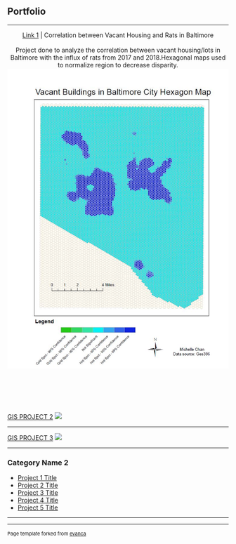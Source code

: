 ## Portfolio
---
<p align="center">
   <a href="pdf/lab5part1a-merged.pdf">Link 1</a> |
Correlation between Vacant Housing and Rats in Baltimore
   <br>
   <br>
   Project done to analyze the correlation between vacant housing/lots in Baltimore with the influx of rats from 2017 and 2018.Hexagonal maps used to normalize region to decrease disparity.
<img src="images/project1.JPG"/>
   
   <br><br>
---
[GIS PROJECT 2](/pdf/sample_presentation.pdf)
<img src="images/dummy_thumbnail.jpg?raw=true"/>

---
[GIS PROJECT 3](http://example.com/)
<img src="images/dummy_thumbnail.jpg?raw=true"/>

---

### Category Name 2

- [Project 1 Title](http://example.com/)
- [Project 2 Title](http://example.com/)
- [Project 3 Title](http://example.com/)
- [Project 4 Title](http://example.com/)
- [Project 5 Title](http://example.com/)

---




---
<p style="font-size:11px">Page template forked from <a href="https://github.com/evanca/quick-portfolio">evanca</a></p>
<!-- Remove above link if you don't want to attibute -->

